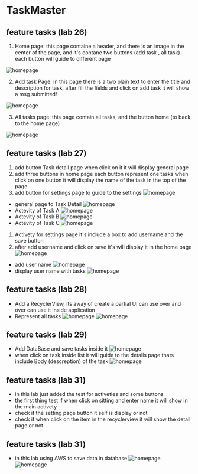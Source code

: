 # TaskMaster

## feature tasks (lab 26)

1. Home page: this page containe a header, and there is an image in the center of the page, and it's contane two buttons (add task , all task) each button will guide to different page

![homepage](./ScreenShots/Capture1.PNG)



2. Add task Page: in this page there is a two plain text to enter the title and description for task, after fill the fields and click on add task it will show a msg submitted!

![homepage](./ScreenShots/Capture2.PNG)


3. All tasks page: this page contain all tasks, and the button home (to back to the home page)

![homepage](./ScreenShots/Capture3.PNG)



## feature tasks (lab 27)

1. add button Task detail page when click on it it will display general page 
2. add three buttons in home page each button represent one tasks when click on one button it will display the name of the task in the top of the page 
3. add button for settings page to guide to the settings
![homepage](./ScreenShots/Capture1-2.PNG)

- general page to  Task Detail 
![homepage](./ScreenShots/Capture2-2.PNG)
- Actevity of Task A
![homepage](./ScreenShots/Capture3-2.PNG)
- Actevity of Task B
![homepage](./ScreenShots/Capture4-2.PNG)
- Actevity of Task C
![homepage](./ScreenShots/Capture5-2.PNG)
1. Activety for settings page it's include a box to add username and the save button 
2. after add username and click on save it's will display it in the home page
![homepage](./ScreenShots/Capture6-2.PNG)
- add user name
![homepage](./ScreenShots/Capture7-2.PNG)
- display user name with tasks
![homepage](./ScreenShots/Capture8-2.PNG)


## feature tasks (lab 28)
- Add a RecyclerView, its away of create a partial UI can use over and over can use it inside application
- Represent all tasks
![homepage](./ScreenShots/lab28.PNG)
![homepage](./ScreenShots/lab28-2.PNG)


## feature tasks (lab 29)
- Add DataBase and save tasks inside it 
![homepage](./ScreenShots/lab29.PNG)
- when click on task inside list it will guide to the details page thats include Body (descreption) of the task
![homepage](./ScreenShots/lab29-2.PNG)


## feature tasks (lab 31)
- in this lab just added the test for activeties and some buttons 
- the first thing test if when click on sitting and enter name it will show in the main activety 
- check if the setting page button it self is display or not
- check if when click on the item in the recyclerview it will show the detail page or not 


## feature tasks (lab 31)
- in this lab using AWS to save data in database
![homepage](./ScreenShots/testdatabase.PNG)
![homepage](./ScreenShots/databasesave.PNG)










